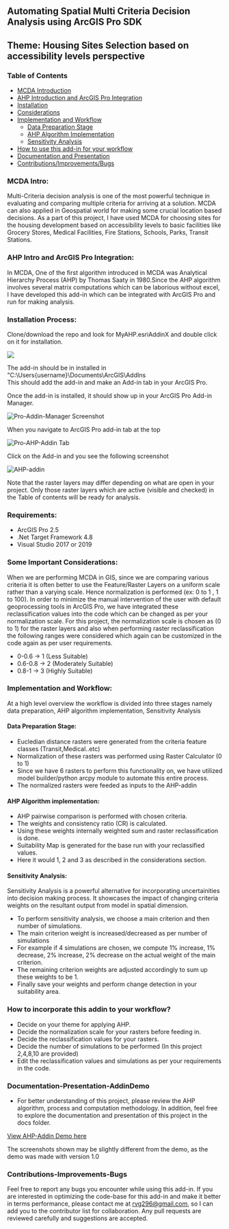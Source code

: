 ## Automating Spatial Multi Criteria Decision Analysis using ArcGIS Pro SDK
## Theme: Housing Sites Selection based on accessibility levels perspective

### Table of Contents

- [MCDA Introduction](#MCDA-Intro)
- [AHP Introduction and ArcGIS Pro Integration](#AHP-Intro-and-ArcGIS-Pro-Integration)
- [Installation](#Installation-Process)
- [Considerations](#Some-Important-Considerations)
- [Implementation and Workflow](#implementation-and-workflow)
  - [Data Preparation Stage](#data-preparation-stage)
  - [AHP Algorithm Implementation](#ahp-algorithm-implementation)
  - [Sensitivity Analysis](#sensitivity-analysis)
- [How to use this add-in for your workflow](#how-to-incorporate-this-addin-to-your-workflow)
- [Documentation and Presentation](#Documentation-Presentation-AddinDemo)
- [Contributions/Improvements/Bugs](#Contributions-Improvements-Bugs)

### MCDA Intro:
Multi-Criteria decision analysis is one of the most powerful technique in evaluating and comparing multiple criteria for arriving at a solution. MCDA can also applied in Geospatial world for making some crucial location based decisions. As a part of this project, I have used MCDA for choosing sites for the housing development based on accessibility levels to basic facilities like Grocery Stores, Medical Facilities, Fire Stations, Schools, Parks, Transit Stations.

### AHP Intro and ArcGIS Pro Integration:
In MCDA, One of the first algorithm introduced in MCDA was Analytical Hierarchy Process (AHP) by Thomas Saaty in 1980.Since the AHP algorithm involves several matrix computations which can be laborious without excel, I have developed this add-in which can be integrated with ArcGIS Pro and run for making analysis.

### Installation Process:
Clone/download the repo and look for MyAHP.esriAddinX and double click on it for installation.

<img src="MyAHP/Images/Addin-Install.PNG" ></img>


The add-in should be in installed in "C:\Users\{username}\Documents\ArcGIS\AddIns\
This should add the add-in and make an Add-in tab in your ArcGIS Pro.

Once the add-in is installed, it should show up in your ArcGIS Pro Add-in Manager.

![](MyAHP/Images/Pro-Addin-Manager.PNG "Pro-Addin-Manager Screenshot")

When you navigate to ArcGIS Pro add-in tab at the top

![](MyAHP/Images/AHP-Addin-Tab.PNG "Pro-AHP-Addin Tab")

Click on the Add-in and you see the following screenshot

![](MyAHP/Images/AHPAddIn.PNG "AHP-addin")

Note that the raster layers may differ depending on what are open in your project.
Only those raster layers which are active (visible and checked) in the Table of contents will be ready for analysis.

### Requirements:
- ArcGIS Pro 2.5
- .Net Target Framework 4.8
- Visual Studio 2017 or 2019

### Some Important Considerations:
When we are performing MCDA in GIS, since we are comparing various criteria it is often better to use the Feature/Raster Layers on a uniform scale rather than a varying scale. Hence normalization is performed (ex: 0 to 1 , 1 to 100). In order to minimize the manual intervention of the user with default geoprocessing tools in ArcGIS Pro, we have integrated these reclassification values into the code which can be changed as per your normalization scale. For this project, the normalization scale is chosen as (0 to 1) for the raster layers and also when performing raster reclassification the following ranges were considered which again can be customized in the code again as per user requirements.

- 0-0.6 -> 1 (Less Suitable)
- 0.6-0.8 -> 2 (Moderately Suitable)
- 0.8-1 -> 3 (Highly Suitable)

### Implementation and Workflow:
At a high level overview the workflow is divided into three stages namely data preparation, AHP algorithm implementation, Sensitivity Analysis

#### Data Preparation Stage:
- Eucledian distance rasters were generated from the criteria feature classes (Transit,Medical..etc)
- Normalization of these rasters was performed using Raster Calculator (0 to 1)
- Since we have 6 rasters to perform this functionality on, we have utilized model builder/python arcpy module to automate this entire process.
- The normalized rasters were feeded as inputs to the AHP-addin

#### AHP Algorithm implementation:
- AHP pairwise comparison is performed with chosen criteria.
- The weights and consistency ratio (CR) is calculated.
- Using these weights internally weighted sum and raster reclassification is done.
- Suitability Map is generated for the base run with your reclassified values.
- Here it would 1, 2 and 3 as described in the considerations section.

#### Sensitivity Analysis:
Sensitivity Analysis is a powerful alternative for incorporating uncertainities into decision making process. It showcases the impact of changing criteria weights on the resultant output from model in spatial dimension.

- To perform sensitivity analysis, we choose a main criterion and then number of simulations.
- The main criterion weight is increased/decreased as per number of simulations
- For example if 4 simulations are chosen, we compute 1% increase, 1% decrease, 2% increase, 2% decrease on the actual weight of the main criterion.
- The remaining criterion weights are adjusted accordingly to sum up these weights to be 1.
- Finally save your weights and perform change detection in your suitability area.

### How to incorporate this addin to your workflow?
- Decide on your theme for applying AHP.
- Decide the normalization scale for your rasters before feeding in.
- Decide the reclassification values for your rasters.
- Decide the number of simulations to be performed (In this project 2,4,8,10 are provided)
- Edit the reclassification values and simulations as per your requirements in the code.

### Documentation-Presentation-AddinDemo
- For better understanding of this project, please review the AHP algorithm, process and computation methodology. In addition, feel free to explore the documentation and presentation of this project in the docs folder.

<a href="https://www.youtube.com/watch?v=mV2inNIBkMI" target="_blank">View AHP-Addin Demo here</a>

The screenshots shown may be slightly different from the demo, as the demo was made with version 1.0

### Contributions-Improvements-Bugs
Feel free to report any bugs you encounter while using this add-in. If you are interested in optimizing the code-base for this add-in and make it better in terms performance, please contact me at rvg296@gmail.com, so I can add you to the contributor list for collaboration. Any pull requests are reviewed carefully and suggestions are accepted.
